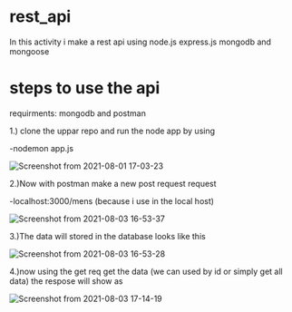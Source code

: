 # rest_api

In this activity i make a rest api using node.js express.js mongodb and mongoose



# steps to use the api

requirments: mongodb and postman 

1.) clone the uppar repo and run the node app by using 

-nodemon app.js

![Screenshot from 2021-08-01 17-03-23](https://user-images.githubusercontent.com/51202726/128011857-bf358438-4466-4d03-aaf5-6891759a9a3e.png)



2.)Now with postman make a new post request request 

-localhost:3000/mens (because i use in the local host)


![Screenshot from 2021-08-03 16-53-37](https://user-images.githubusercontent.com/51202726/128012112-f90f03ec-de5c-4d94-886d-59158086bd58.png)


3.)The data will stored in the database looks like this


![Screenshot from 2021-08-03 16-53-28](https://user-images.githubusercontent.com/51202726/128012276-33d1e398-1b6d-429d-bdf4-46f5c8a72c57.png)


4.)now using the get req get the data (we can used by id or simply get all data) the respose will show as 


![Screenshot from 2021-08-03 17-14-19](https://user-images.githubusercontent.com/51202726/128012552-f3c7ed9e-2bdd-44e0-9aa4-5add5c82e732.png)




